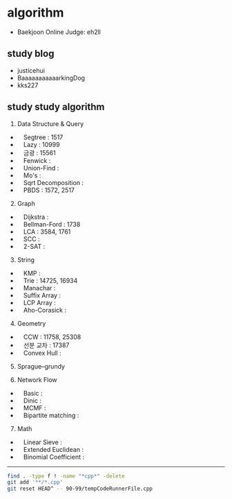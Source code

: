 # algorithm

- Baekjoon Online Judge: eh2ll

## study blog

- justicehui
- BaaaaaaaaaaarkingDog
- kks227

## study study algorithm

1. Data Structure & Query
- &emsp;Segtree : 1517
- &emsp;Lazy : 10999
- &emsp;금광 : 15561
- &emsp;Fenwick :
- &emsp;Union-Find :  
- &emsp;Mo's : 
- &emsp;Sqrt Decomposition : 
- &emsp;PBDS : 1572, 2517

2. Graph
- &emsp;Dijkstra : 
- &emsp;Bellman-Ford : 1738
- &emsp;LCA : 3584, 1761
- &emsp;SCC :
- &emsp;2-SAT : 

3. String
- &emsp;KMP : 
- &emsp;Trie : 14725, 16934
- &emsp;Manachar : 
- &emsp;Suffix Array : 
- &emsp;LCP Array : 
- &emsp;Aho-Corasick : 

4. Geometry
- &emsp;CCW : 11758, 25308
- &emsp;선분 교차 : 17387
- &emsp;Convex Hull : 

5. Sprague–grundy

6. Network Flow
- &emsp;Basic : 
- &emsp;Dinic : 
- &emsp;MCMF : 
- &emsp;Bipartite matching : 

7. Math
- &emsp;Linear Sieve : 
- &emsp;Extended Euclidean : 
- &emsp;Binomial Coefficient : 

- - -

```bash
find . -type f ! -name "*cpp*" -delete
git add '**/*.cpp'
git reset HEAD^ -- 90-99/tempCodeRunnerFile.cpp

```